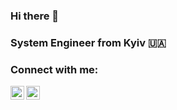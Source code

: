 ### Hi there 👋

### System Engineer from Kyiv 🇺🇦

### Connect with me:

[<img align="left" alt="VladTkachuk | Instagram" width="22px" src="https://cdn.jsdelivr.net/npm/simple-icons@v3/icons/instagram.svg" />][instagram]
[<img align="left" alt="VladTkachuk | Linkedin" width="22px" src="https://cdn.jsdelivr.net/npm/simple-icons@v3/icons/linkedin.svg" />][linkedin]

[instagram]: https://www.instagram.com/tkachuk9_/
[linkedin]: https://www.linkedin.com/in/tkachuk09/
